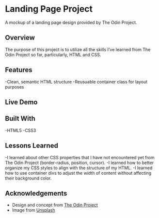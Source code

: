 # Landing Page Project
A mockup of a landing page design provided by The Odin Project.

## Overview
The purpose of this project is to utilize all the skills I've learned from The Odin Project so far, particularly, HTML and CSS.

## Features
-Clean, semantic HTML structure
-Reusuable container class for layout purposes

## Live Demo

## Built With
-HTML5
-CSS3

## Lessons Learned
-I learned about other CSS properties that I have not encountered yet from The Odin Project (border-radius, position, cursor).
-I learned how to better organize my CSS styles to align with the structure of my HTML.
-I learned how to use container divs to adjust the width of content without affecting their background color.

## Acknowledgements
- Design and concept from [The Odin Project](https://www.theodinproject.com/)  
- Image from [Unsplash](https://unsplash.com/)  
